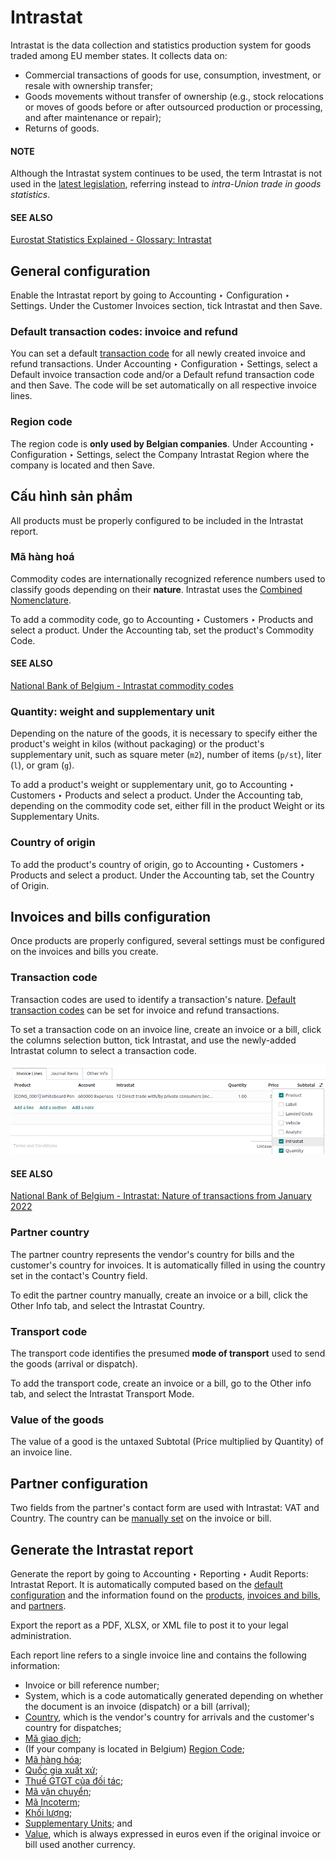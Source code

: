 # Intrastat

Intrastat is the data collection and statistics production system for goods traded among EU member
states. It collects data on:

- Commercial transactions of goods for use, consumption, investment, or resale with ownership
  transfer;
- Goods movements without transfer of ownership (e.g., stock relocations or moves of goods
  before or after outsourced production or processing, and after maintenance or repair);
- Returns of goods.

#### NOTE
Although the Intrastat system continues to be used, the term Intrastat is not used in the [latest
legislation](http://data.europa.eu/eli/reg/2019/2152/2022-01-01), referring instead to
*intra-Union trade in goods statistics*.

#### SEE ALSO
[Eurostat Statistics Explained - Glossary: Intrastat](https://ec.europa.eu/eurostat/statistics-explained/index.php?title=Glossary:Intrastat)

<a id="intrastat-general-configuration"></a>

## General configuration

Enable the Intrastat report by going to Accounting ‣ Configuration ‣ Settings.
Under the Customer Invoices section, tick Intrastat and then
Save.

<a id="intrastat-default-transaction-codes"></a>

### Default transaction codes: invoice and refund

You can set a default [transaction code](#intrastat-transaction-code) for all newly created
invoice and refund transactions. Under Accounting ‣ Configuration ‣ Settings,
select a Default invoice transaction code and/or a Default refund transaction
code and then Save. The code will be set automatically on all respective invoice lines.

<a id="intrastat-region-code"></a>

### Region code

The region code is **only used by Belgian companies**. Under Accounting ‣
Configuration ‣ Settings, select the Company Intrastat Region where the company is
located and then Save.

<a id="intrastat-product-configuration"></a>

## Cấu hình sản phẩm

All products must be properly configured to be included in the Intrastat report.

<a id="intrastat-commodity-code"></a>

### Mã hàng hoá

Commodity codes are internationally recognized reference numbers used to classify goods depending on
their **nature**. Intrastat uses the [Combined Nomenclature](https://taxation-customs.ec.europa.eu/customs-4/calculation-customs-duties/customs-tariff/combined-nomenclature_en).

To add a commodity code, go to Accounting ‣ Customers ‣ Products and select a
product. Under the Accounting tab, set the product's Commodity Code.

#### SEE ALSO
[National Bank of Belgium - Intrastat commodity codes](https://www.nbb.be/en/statistics/foreign-trade/nomenclature-and-codes)

<a id="intrastat-quantity"></a>

### Quantity: weight and supplementary unit

Depending on the nature of the goods, it is necessary to specify either the product's weight in
kilos (without packaging) or the product's supplementary unit, such as square meter (`m2`), number
of items (`p/st`), liter (`l`), or gram (`g`).

To add a product's weight or supplementary unit, go to Accounting ‣ Customers ‣
Products and select a product. Under the Accounting tab, depending on the commodity
code set, either fill in the product Weight or its Supplementary Units.

<a id="intrastat-origin-country"></a>

### Country of origin

To add the product's country of origin, go to Accounting ‣ Customers ‣ Products
and select a product. Under the Accounting tab, set the Country of Origin.

<a id="intrastat-invoice-bill-configuration"></a>

## Invoices and bills configuration

Once products are properly configured, several settings must be configured on the invoices and bills
you create.

<a id="intrastat-transaction-code"></a>

### Transaction code

Transaction codes are used to identify a transaction's nature. [Default transaction codes](#intrastat-default-transaction-codes) can be set for invoice and refund transactions.

To set a transaction code on an invoice line, create an invoice or a bill, click the columns
selection button, tick Intrastat, and use the newly-added Intrastat column
to select a transaction code.

![Adding the Intrastat column to an invoice or bill](../../../../.gitbook/assets/intrastat-column.png)

#### SEE ALSO
[National Bank of Belgium - Intrastat: Nature of transactions from January 2022](https://www.nbb.be/doc/dd/onegate/data/new_natures_of_transaction_2022_en.pdf)

<a id="intrastat-partner-country"></a>

### Partner country

The partner country represents the vendor's country for bills and the customer's country for
invoices. It is automatically filled in using the country set in the contact's Country
field.

To edit the partner country manually, create an invoice or a bill, click the Other Info
tab, and select the Intrastat Country.

<a id="intrastat-transport-code"></a>

### Transport code

The transport code identifies the presumed **mode of transport** used to send the goods (arrival or
dispatch).

To add the transport code, create an invoice or a bill, go to the Other info tab,
and select the Intrastat Transport Mode.

<a id="intrastat-value"></a>

### Value of the goods

The value of a good is the untaxed Subtotal (Price multiplied by
Quantity) of an invoice line.

<a id="intrastat-partner"></a>

## Partner configuration

Two fields from the partner's contact form are used with Intrastat: VAT and
Country. The country can be [manually set](#intrastat-partner-country) on the
invoice or bill.

## Generate the Intrastat report

Generate the report by going to Accounting ‣ Reporting ‣ Audit Reports:
Intrastat Report. It is automatically computed based on the [default configuration](#intrastat-general-configuration) and the information found on the [products](#intrastat-product-configuration), [invoices and bills](#intrastat-invoice-bill-configuration), and [partners](#intrastat-partner).

Export the report as a PDF, XLSX, or XML file to post it to your legal administration.

Each report line refers to a single invoice line and contains the following information:

- Invoice or bill reference number;
- System, which is a code automatically generated depending on whether the document is an invoice
  (dispatch) or a bill (arrival);
- [Country](#intrastat-partner-country), which is the vendor's country for arrivals and the
  customer's country for dispatches;
- [Mã giao dịch](#intrastat-transaction-code);
- (If your company is located in Belgium) [Region Code](#intrastat-region-code);
- [Mã hàng hóa](#intrastat-commodity-code);
- [Quốc gia xuất xứ](#intrastat-origin-country);
- [Thuế GTGT của đối tác](#intrastat-partner);
- [Mã vận chuyển](#intrastat-transport-code);
- [Mã Incoterm](../customer_invoices/incoterms.md);
- [Khối lượng](#intrastat-quantity);
- [Supplementary Units](#intrastat-quantity); and
- [Value](#intrastat-value), which is always expressed in euros even if the original invoice or
  bill used another currency.
